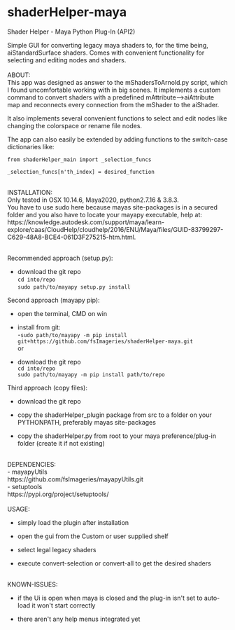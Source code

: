# shaderHelper-maya
Shader Helper - Maya Python Plug-In (API2)


Simple GUI for converting legacy maya shaders to, for the time being, aiStandardSurface shaders.
Comes with convenient functionality for selecting and editing nodes and shaders.
<br/>
<br/>
ABOUT:<br/>
  This app was designed as answer to the mShadersToArnold.py script, which I found uncomfortable working with in big scenes.
  It implements a custom command to convert shaders with a predefined mAttribute-->aiAttribute map and
  reconnects every connection from the mShader to the aiShader.

  It also implements several convenient functions to select and edit nodes like changing the colorspace or rename file nodes.

  The app can also easily be extended by adding functions to the switch-case dictionaries like:

```
from shaderHelper_main import _selection_funcs

_selection_funcs[n'th_index] = desired_function
```
<br/>
INSTALLATION:<br/>
Only tested in OSX 10.14.6, Maya2020, python2.7.16 & 3.8.3.<br/>
You have to use sudo here because mayas site-packages is in a secured folder and
you also have to locate your mayapy executable, help at: https://knowledge.autodesk.com/support/maya/learn-explore/caas/CloudHelp/cloudhelp/2016/ENU/Maya/files/GUID-83799297-C629-48A8-BCE4-061D3F275215-htm.html.<br/>


<br/>Recommended approach (setup.py):

  - download the git repo<br/>
    `cd into/repo`<br/>
    `sudo path/to/mayapy setup.py install`<br/>
    
  Second approach (mayapy pip):
  
  - open the terminal, CMD on win
  
  - install from git:<br/>
    -`sudo path/to/mayapy -m pip install git+https://github.com/fsImageries/shaderHelper-maya.git`
    <br/>or<br/>

  - download the git repo<br/>
      `cd into/repo`<br/>
      `sudo path/to/mayapy -m pip install path/to/repo`<br/>
  
  Third approach (copy files):<br/>
  
  - download the git repo
  
  - copy the shaderHelper_plugin package from src to a folder on your PYTHONPATH, preferably mayas site-packages
  
  - copy the shaderHelper.py from root to your maya preference/plug-in folder (create it if not existing)

<br/>  
DEPENDENCIES:<br/>
  - mayapyUtils<br/>
  https://github.com/fsImageries/mayapyUtils.git<br/>
  - setuptools<br/>
  https://pypi.org/project/setuptools/
<br/>  
<br/>
USAGE:

  - simply load the plugin after installation
  
  - open the gui from the Custom or user supplied shelf
  
  - select legal legacy shaders
  
  - execute convert-selection or convert-all to get the desired shaders
  
  
 <br/>
KNOWN-ISSUES:

  - if the Ui is open when maya is closed and the plug-in isn't set to auto-load it won't start correctly
  
  - there aren't any help menus integrated yet
  
 
